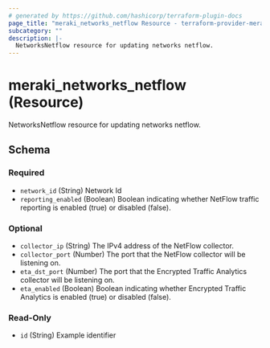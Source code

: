```yaml
---
# generated by https://github.com/hashicorp/terraform-plugin-docs
page_title: "meraki_networks_netflow Resource - terraform-provider-meraki"
subcategory: ""
description: |-
  NetworksNetflow resource for updating networks netflow.
---
```


# meraki_networks_netflow (Resource)

NetworksNetflow resource for updating networks netflow.



<!-- schema generated by tfplugindocs -->
## Schema

### Required

- `network_id` (String) Network Id
- `reporting_enabled` (Boolean) Boolean indicating whether NetFlow traffic reporting is enabled (true) or disabled (false).

### Optional

- `collector_ip` (String) The IPv4 address of the NetFlow collector.
- `collector_port` (Number) The port that the NetFlow collector will be listening on.
- `eta_dst_port` (Number) The port that the Encrypted Traffic Analytics collector will be listening on.
- `eta_enabled` (Boolean) Boolean indicating whether Encrypted Traffic Analytics is enabled (true) or disabled (false).

### Read-Only

- `id` (String) Example identifier
